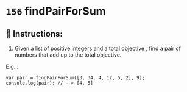 # `156` findPairForSum

## 📝 Instructions:

1. Given a list of positive integers and a total objective , find a pair of numbers that add up to the total objective.

E.g. :
 
```Js
var pair = findPairForSum([3, 34, 4, 12, 5, 2], 9);
console.log(pair); // --> [4, 5]
```